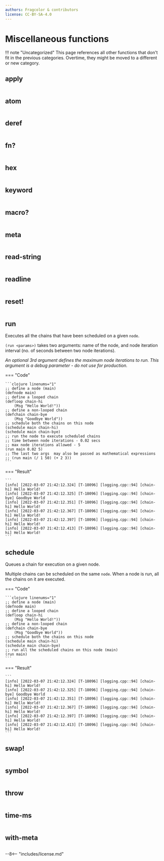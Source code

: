 ```yaml
---
authors: Fragcolor & contributors
license: CC-BY-SA-4.0
---
```


# Miscellaneous functions

!!! note "Uncategorized"
    This page references all other functions that don't fit in the previous categories. Overtime, they might be moved to a different or new category.

## apply

```clojure linenums="1"

```

## atom

```clojure linenums="1"

```

## deref

```clojure linenums="1"

```

## fn?

```clojure linenums="1"

```

## hex

```clojure linenums="1"

```

## keyword

```clojure linenums="1"

```

## macro?

```clojure linenums="1"

```

## meta

```clojure linenums="1"

```

## read-string

```clojure linenums="1"

```

## readline

```clojure linenums="1"

```

## reset!

```clojure linenums="1"

```

## run

Executes all the chains that have been scheduled on a given `node`.

`(run <params>)` takes two arguments: name of the node, and node iteration interval (no. of seconds between two node iterations).

*An optional 3rd argument defines the maximum node iterations to run. This argument is a debug parameter - do not use for production.*

=== "Code"

    ```clojure linenums="1"
    ;; define a node (main)
    (defnode main)
    ;; define a looped chain
    (defloop chain-hi
        (Msg "Hello World!"))
    ;; define a non-looped chain
    (defchain chain-bye
        (Msg "Goodbye World"))
    ;; schedule both the chains on this node
    (schedule main chain-hi)
    (schedule main chain-bye)
    ;; run the node to execute scheduled chains
    ;; time between node iterations - 0.02 secs
    ;; max node iterations allowed - 5
    (run main 0.02 5)
    ;; The last two args  may also be passed as mathematical expressions
    ;; (run main (/ 1 50) (+ 2 3))
    ```

=== "Result"

    ```
    [info] [2022-03-07 21:42:12.324] [T-18096] [logging.cpp::94] [chain-hi] Hello World!
    [info] [2022-03-07 21:42:12.325] [T-18096] [logging.cpp::94] [chain-bye] Goodbye World
    [info] [2022-03-07 21:42:12.351] [T-18096] [logging.cpp::94] [chain-hi] Hello World!
    [info] [2022-03-07 21:42:12.367] [T-18096] [logging.cpp::94] [chain-hi] Hello World!
    [info] [2022-03-07 21:42:12.397] [T-18096] [logging.cpp::94] [chain-hi] Hello World!
    [info] [2022-03-07 21:42:12.413] [T-18096] [logging.cpp::94] [chain-hi] Hello World!
    ```

## schedule

Queues a chain for execution on a given node.

Multiple chains can be scheduled on the same `node`. When a node is run, all the chains on it are executed.

=== "Code"

    ```clojure linenums="1"
    ;; define a node (main)
    (defnode main)
    ;; define a looped chain
    (defloop chain-hi
        (Msg "Hello World!"))
    ;; define a non-looped chain
    (defchain chain-bye
        (Msg "Goodbye World"))
    ;; schedule both the chains on this node
    (schedule main chain-hi)
    (schedule main chain-bye)
    ;; run all the scheduled chains on this node (main)
    (run main)
    ```

=== "Result"

    ```
    [info] [2022-03-07 21:42:12.324] [T-18096] [logging.cpp::94] [chain-hi] Hello World!
    [info] [2022-03-07 21:42:12.325] [T-18096] [logging.cpp::94] [chain-bye] Goodbye World
    [info] [2022-03-07 21:42:12.351] [T-18096] [logging.cpp::94] [chain-hi] Hello World!
    [info] [2022-03-07 21:42:12.367] [T-18096] [logging.cpp::94] [chain-hi] Hello World!
    [info] [2022-03-07 21:42:12.397] [T-18096] [logging.cpp::94] [chain-hi] Hello World!
    [info] [2022-03-07 21:42:12.413] [T-18096] [logging.cpp::94] [chain-hi] Hello World!
    ```

## swap!

```clojure linenums="1"

```

## symbol

```clojure linenums="1"

```

## throw

```clojure linenums="1"

```

## time-ms

```clojure linenums="1"

```

## with-meta

```clojure linenums="1"

```


--8<-- "includes/license.md"
